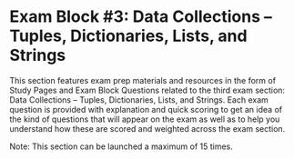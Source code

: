 # Exam Block #3: Data Collections – Tuples, Dictionaries, Lists, and Strings

This section features exam prep materials and resources in the form of Study Pages and Exam Block Questions related to the third exam section: Data Collections – Tuples, Dictionaries, Lists, and Strings. Each exam question is provided with explanation and quick scoring to get an idea of the kind of questions that will appear on the exam as well as to help you understand how these are scored and weighted across the exam section.

Note: This section can be launched a maximum of 15 times.
